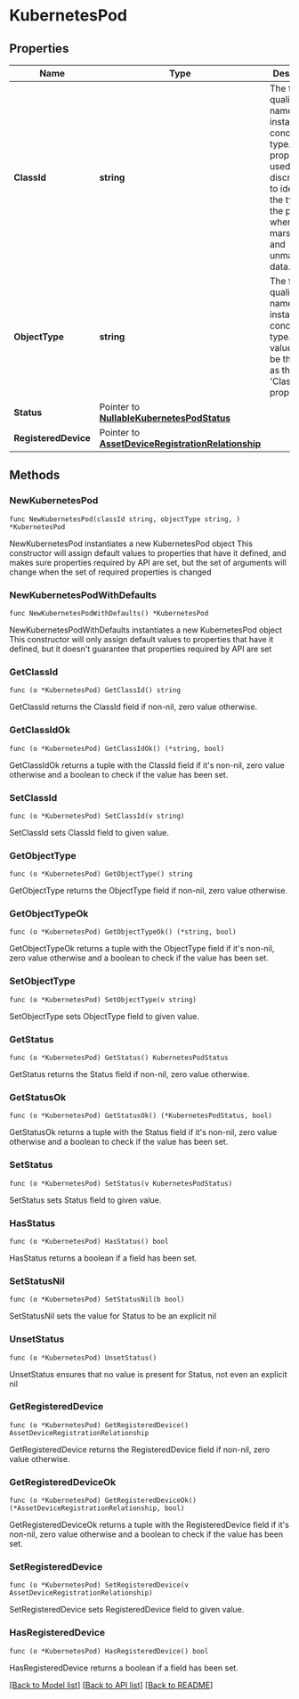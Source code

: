 # KubernetesPod

## Properties

Name | Type | Description | Notes
------------ | ------------- | ------------- | -------------
**ClassId** | **string** | The fully-qualified name of the instantiated, concrete type. This property is used as a discriminator to identify the type of the payload when marshaling and unmarshaling data. | [default to "kubernetes.Pod"]
**ObjectType** | **string** | The fully-qualified name of the instantiated, concrete type. The value should be the same as the &#39;ClassId&#39; property. | [default to "kubernetes.Pod"]
**Status** | Pointer to [**NullableKubernetesPodStatus**](KubernetesPodStatus.md) |  | [optional] 
**RegisteredDevice** | Pointer to [**AssetDeviceRegistrationRelationship**](AssetDeviceRegistrationRelationship.md) |  | [optional] 

## Methods

### NewKubernetesPod

`func NewKubernetesPod(classId string, objectType string, ) *KubernetesPod`

NewKubernetesPod instantiates a new KubernetesPod object
This constructor will assign default values to properties that have it defined,
and makes sure properties required by API are set, but the set of arguments
will change when the set of required properties is changed

### NewKubernetesPodWithDefaults

`func NewKubernetesPodWithDefaults() *KubernetesPod`

NewKubernetesPodWithDefaults instantiates a new KubernetesPod object
This constructor will only assign default values to properties that have it defined,
but it doesn't guarantee that properties required by API are set

### GetClassId

`func (o *KubernetesPod) GetClassId() string`

GetClassId returns the ClassId field if non-nil, zero value otherwise.

### GetClassIdOk

`func (o *KubernetesPod) GetClassIdOk() (*string, bool)`

GetClassIdOk returns a tuple with the ClassId field if it's non-nil, zero value otherwise
and a boolean to check if the value has been set.

### SetClassId

`func (o *KubernetesPod) SetClassId(v string)`

SetClassId sets ClassId field to given value.


### GetObjectType

`func (o *KubernetesPod) GetObjectType() string`

GetObjectType returns the ObjectType field if non-nil, zero value otherwise.

### GetObjectTypeOk

`func (o *KubernetesPod) GetObjectTypeOk() (*string, bool)`

GetObjectTypeOk returns a tuple with the ObjectType field if it's non-nil, zero value otherwise
and a boolean to check if the value has been set.

### SetObjectType

`func (o *KubernetesPod) SetObjectType(v string)`

SetObjectType sets ObjectType field to given value.


### GetStatus

`func (o *KubernetesPod) GetStatus() KubernetesPodStatus`

GetStatus returns the Status field if non-nil, zero value otherwise.

### GetStatusOk

`func (o *KubernetesPod) GetStatusOk() (*KubernetesPodStatus, bool)`

GetStatusOk returns a tuple with the Status field if it's non-nil, zero value otherwise
and a boolean to check if the value has been set.

### SetStatus

`func (o *KubernetesPod) SetStatus(v KubernetesPodStatus)`

SetStatus sets Status field to given value.

### HasStatus

`func (o *KubernetesPod) HasStatus() bool`

HasStatus returns a boolean if a field has been set.

### SetStatusNil

`func (o *KubernetesPod) SetStatusNil(b bool)`

 SetStatusNil sets the value for Status to be an explicit nil

### UnsetStatus
`func (o *KubernetesPod) UnsetStatus()`

UnsetStatus ensures that no value is present for Status, not even an explicit nil
### GetRegisteredDevice

`func (o *KubernetesPod) GetRegisteredDevice() AssetDeviceRegistrationRelationship`

GetRegisteredDevice returns the RegisteredDevice field if non-nil, zero value otherwise.

### GetRegisteredDeviceOk

`func (o *KubernetesPod) GetRegisteredDeviceOk() (*AssetDeviceRegistrationRelationship, bool)`

GetRegisteredDeviceOk returns a tuple with the RegisteredDevice field if it's non-nil, zero value otherwise
and a boolean to check if the value has been set.

### SetRegisteredDevice

`func (o *KubernetesPod) SetRegisteredDevice(v AssetDeviceRegistrationRelationship)`

SetRegisteredDevice sets RegisteredDevice field to given value.

### HasRegisteredDevice

`func (o *KubernetesPod) HasRegisteredDevice() bool`

HasRegisteredDevice returns a boolean if a field has been set.


[[Back to Model list]](../README.md#documentation-for-models) [[Back to API list]](../README.md#documentation-for-api-endpoints) [[Back to README]](../README.md)


